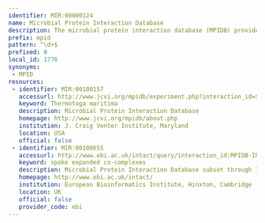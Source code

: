 ```yaml
---
identifier: MIR:00000124
name: Microbial Protein Interaction Database
description: The microbial protein interaction database (MPIDB) provides physical microbial interaction data. The interactions are manually curated from the literature or imported from other databases, and are linked to supporting experimental evidence, as well as evidences based on interaction conservation, protein complex membership, and 3D domain contacts.
prefix: mpid
pattern: ^\d+$
prefixed: 0
local_id: 1776
synonyms:
 - MPID
resources:
 - identifier: MIR:00100157
   accessurl: http://www.jcvi.org/mpidb/experiment.php?interaction_id=${lid}
   keyword: Thermotoga maritima
   description: Microbial Protein Interaction Database
   homepage: http://www.jcvi.org/mpidb/about.php
   institution: J. Craig Venter Institute, Maryland
   location: USA
   official: false
 - identifier: MIR:00100655
   accessurl: http://www.ebi.ac.uk/intact/query/interaction_id:MPIDB-INT-${lid}
   keyword: spoke expanded co-complexes
   description: Microbial Protein Interaction Database subset through IntAct
   homepage: http://www.ebi.ac.uk/intact/
   institution: European Bioinformatics Institute, Hinxton, Cambridge
   location: UK
   official: false
   provider_code: ebi
---
```

